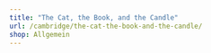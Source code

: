 ```yaml
---
title: "The Cat, the Book, and the Candle"
url: /cambridge/the-cat-the-book-and-the-candle/
shop: Allgemein
---
```

